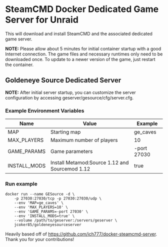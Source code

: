 # SteamCMD Docker Dedicated Game Server for Unraid
This will download and install SteamCMD and the associated dedicated game server.

**NOTE:** Please allow about 5 minutes for initial container startup with a good Internet connection. The game files and necessary runtimes only need to be downloaded once. 
To update to a newer version of the game, just restart the container. 

## Goldeneye Source Dedicated Server

**NOTE:** After initial server startup, you can customize the server configuration by accessing geserver/gesource/cfg/server.cfg. 

### Example Environment Variables
| Name         | Value                                          | Example     |
|--------------|------------------------------------------------|-------------|
| MAP          | Starting map                                   | ge_caves    |
| MAX_PLAYERS  | Maximum number of players                      | 10          |
| GAME_PARAMS  | Game parameters                                | -port 27030 |
| INSTALL_MODS | Install Metamod:Source 1.12 and Sourcemod 1.12 | true        |

### Run example
```
docker run --name GESource -d \
	-p 27030:27030/tcp -p 27030:27030/udp \
	--env 'MAP=ge_caves' \
	--env 'MAX_PLAYERS=10' \
	--env 'GAME_PARAMS=-port 27030' \
	--env 'INSTALL_MODS=true' \
	--volume /path/to/geserver:/servers/geserver \
	jcoker85/goldeneyesourceserver
```

Heavily based off of https://github.com/ich777/docker-steamcmd-server. Thank you for your contributions!